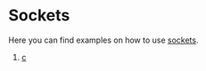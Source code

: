 # Sockets

Here you can find examples on how to use [sockets](https://en.wikipedia.org/wiki/Network_socket).

1. [c](http://github.com/thomasWeise/distributedComputingExamples/tree/master/sockets/c)
